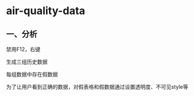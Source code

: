 # air-quality-data

## 一、分析

禁用F12，右键

生成三组历史数据

每组数据中存在假数据

为了让用户看到正确的数据，对假表格和假数据通过设置透明度、不可见style等
